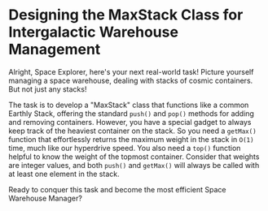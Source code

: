 # Designing the MaxStack Class for Intergalactic Warehouse Management

Alright, Space Explorer, here's your next real-world task! Picture yourself managing a space warehouse, dealing with stacks of cosmic containers. But not just any stacks!

The task is to develop a "MaxStack" class that functions like a common Earthly Stack, offering the standard `push()` and `pop()` methods for adding and removing containers. However, you have a special gadget to always keep track of the heaviest container on the stack. So you need a `getMax()` function that effortlessly returns the maximum weight in the stack in `O(1)` time, much like our hyperdrive speed. You also need a `top()` function helpful to know the weight of the topmost container. Consider that weights are integer values, and both `push()` and `getMax()` will always be called with at least one element in the stack.

Ready to conquer this task and become the most efficient Space Warehouse Manager?